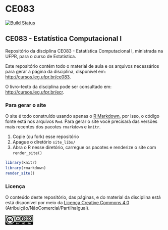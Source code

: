 # CE083

[![Build Status](https://travis-ci.org/leg-ufpr/ce083.svg?branch=master)](https://travis-ci.org/leg-ufpr/ce083)

## CE083 - Estatística Computacional I

Repositório da disciplina CE083 - Estatística Computacional I,
ministrada na UFPR, para o curso de Estatística.

Este repositório contém todo o material de aula e os arquivos
necessários para gerar a página da disciplina, disponível em:
http://cursos.leg.ufpr.br/ce083.

O livro-texto da disciplina pode ser consultado em:
http://cursos.leg.ufpr.br/ecr.

### Para gerar o site

O site é todo construído usando apenas o [R Markdown][], por isso, o
código fonte está nos arquivos `Rmd`. Para gerar o site você precisará
das versões mais recentes dos pacotes `rmarkdown` e `knitr`.

1. Copie (ou fork) esse repositório
2. Apague o diretório `site_libs/`
3. Abra o R nesse diretório, carregue os pacotes e renderize o site com
   `render_site()`
```r
library(knitr)
library(rmarkdown)
render_site()
```

### Licença

O conteúdo deste repositório, das páginas, e do material da disciplina
está está disponível por meio da [Licença Creative Commons 4.0][]
(Atribuição/NãoComercial/PartilhaIgual).

![Licença Creative Commons 4.0](img/CC_by-nc-sa_88x31.png)


[Licença Creative Commons 4.0]: https://creativecommons.org/licenses/by-nc-sa/4.0/deed.pt_BR
[R Markdown]: http://rmarkdown.rstudio.com
